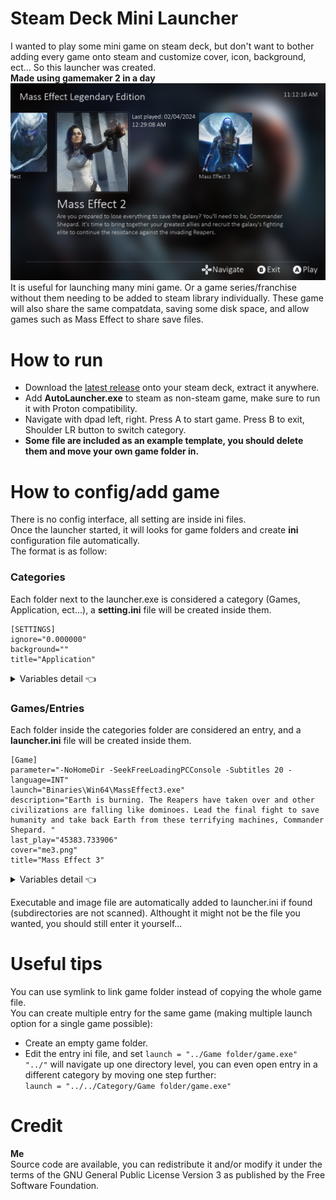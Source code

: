 # Steam Deck Mini Launcher
I wanted to play some mini game on steam deck, but don't want to bother adding every game onto steam and customize cover, icon, background, ect... So this launcher was created.  
**Made using gamemaker 2 in a day**
![alt text](https://github.com/callmeEthan/SteamDeckMiniLauncher/blob/main/Screenshot/screenshot0.png?raw=true)
It is useful for launching many mini game. Or a game series/franchise without them needing to be added to steam library individually. These game will also share the same compatdata, saving some disk space, and allow games such as Mass Effect to share save files.
# How to run
- Download the [latest release](https://github.com/callmeEthan/SteamDeckMiniLauncher/releases) onto your steam deck, extract it anywhere.  
- Add **AutoLauncher.exe** to steam as non-steam game, make sure to run it with Proton compatibility.  
- Navigate with dpad left, right. Press A to start game. Press B to exit, Shoulder LR button to switch category.
- **Some file are included as an example template, you should delete them and move your own game folder in.**
# How to config/add game
There is no config interface, all setting are inside ini files.  
Once the launcher started, it will looks for game folders and create **ini** configuration file automatically.  
The format is as follow:
### Categories
Each folder next to the launcher.exe is considered a category (Games, Application, ect...), a **setting.ini** file will be created inside them.
```
[SETTINGS]
ignore="0.000000"
background=""
title="Application"
```
<details>
  <summary>Variables detail 👈</summary>  
  
- ignore: set to 1 to hide this category.  
- background: image file to use as background, place the image next to the ini file. If image file is not found, it will use default background instead.
- title: name of the category to display.  
</details>  

### Games/Entries  
Each folder inside the categories folder are considered an entry, and a **launcher.ini** file will be created inside them.  
```
[Game]
parameter="-NoHomeDir -SeekFreeLoadingPCConsole -Subtitles 20 -language=INT"
launch="Binaries\Win64\MassEffect3.exe"
description="Earth is burning. The Reapers have taken over and other civilizations are falling like dominoes. Lead the final fight to save humanity and take back Earth from these terrifying machines, Commander Shepard. "
last_play="45383.733906"
cover="me3.png"
title="Mass Effect 3"
```
<details>
  <summary>Variables detail 👈</summary>  
  
- parameter: launch parameter to launch the executable with.  
- launch: directory of the executable to launch.
- description: optional.
- last_play: this value will be updated automatically when you launch the game.
- cover: image file to use as cover, place the image file next to the ini.
- title: name of the entry to display.  
</details>  

Executable and image file are automatically added to launcher.ini if found (subdirectories are not scanned). Althought it might not be the file  you wanted, you should still enter it yourself...  
# Useful tips  
You can use symlink to link game folder instead of copying the whole game file.  
You can create multiple entry for the same game (making multiple launch option for a  single game possible):
- Create an empty game folder.
- Edit the entry ini file, and set ```launch = "../Game folder/game.exe"```  
```"../"``` will navigate up one directory level, you can even open entry in a different category by moving one step further:  
```launch = "../../Category/Game folder/game.exe"```
# Credit
**Me**  
Source code are available, you can redistribute it and/or modify it under the terms of the GNU General Public License Version 3 as published by the Free Software Foundation. 
